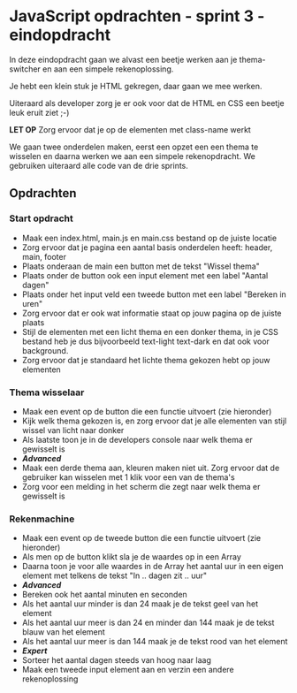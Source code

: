 # JavaScript opdrachten - sprint 3 - eindopdracht

In deze eindopdracht gaan we alvast een beetje werken aan je thema-switcher en aan een simpele rekenoplossing.

Je hebt een klein stuk je HTML gekregen, daar gaan we mee werken.

Uiteraard als developer zorg je er ook voor dat de HTML en CSS een beetje leuk eruit ziet ;-) 

**LET OP** Zorg ervoor dat je op de elementen met class-name werkt

We gaan twee onderdelen maken, eerst een opzet een een thema te wisselen en daarna werken we aan een 
simpele rekenopdracht. We gebruiken uiteraard alle code van de drie sprints.

## Opdrachten

### Start opdracht
* Maak een index.html, main.js en main.css bestand op de juiste locatie
* Zorg ervoor dat je pagina een aantal  basis onderdelen heeft: header, main, footer
* Plaats onderaan de main een button met de tekst "Wissel thema"
* Plaats onder de button ook een input element met een label "Aantal dagen"
* Plaats onder het input veld een tweede button met een label "Bereken in uren"
* Zorg ervoor dat er ook wat informatie staat op jouw pagina op de juiste plaats
* Stijl de elementen met een licht thema en een donker thema, in je CSS bestand heb je dus bijvoorbeeld text-light text-dark en dat ook voor background. 
* Zorg ervoor dat je standaard het lichte thema gekozen hebt op jouw elementen

### Thema wisselaar
* Maak een event op de button die een functie uitvoert (zie hieronder)
* Kijk welk thema gekozen is, en zorg ervoor dat je alle elementen van stijl wissel van licht naar donker
* Als laatste toon je in de developers console naar welk thema er gewisselt is
* ***Advanced***
* Maak een derde thema aan, kleuren maken niet uit. Zorg ervoor dat de gebruiker kan wisselen met 1 klik voor een van de thema's
* Zorg voor een melding in het scherm die zegt naar welk thema er gewisselt is

### Rekenmachine
* Maak een event op de tweede button die een functie uitvoert (zie hieronder)
* Als men op de button klikt sla je de waardes op in een Array
* Daarna toon je voor alle waardes in de Array het aantal uur in een eigen element met telkens de tekst  "In .. dagen zit .. uur" 
* ***Advanced***
* Bereken ook het aantal minuten en seconden
* Als het aantal uur minder is dan 24 maak je de tekst geel van het element
* Als het aantal uur meer is dan 24 en minder dan 144 maak je de tekst blauw van het element
* Als het aantal uur meer is dan 144 maak je de tekst rood van het element
* ***Expert***
* Sorteer het aantal dagen steeds van hoog naar laag
* Maak een tweede input element aan en verzin een andere rekenoplossing

